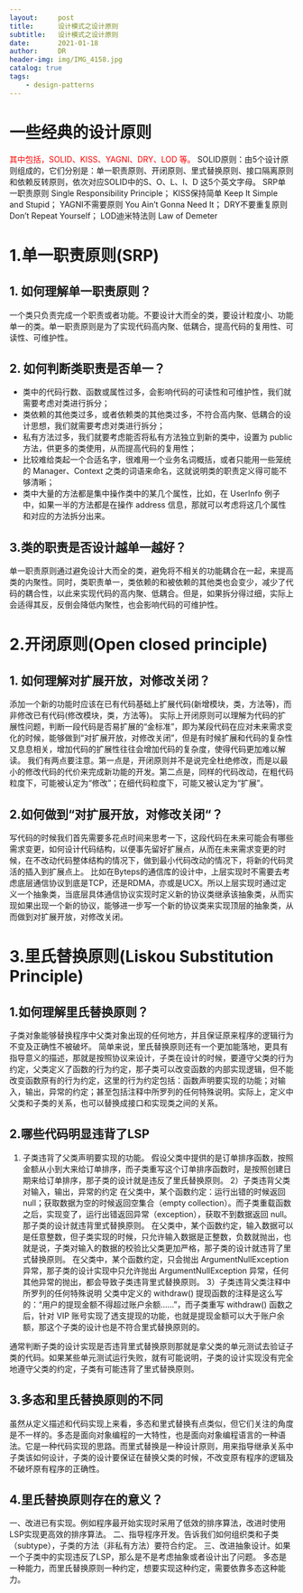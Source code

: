```yaml
---
layout:     post
title:      设计模式之设计原则
subtitle:   设计模式之设计原则
date:       2021-01-18
author:     DR
header-img: img/IMG_4158.jpg
catalog: true
tags:
    - design-patterns
---
```

# 一些经典的设计原则
<font color=red>其中包括，SOLID、KISS、YAGNI、DRY、LOD 等。</font>
SOLID原则：由5个设计原则组成的，它们分别是：单一职责原则、开闭原则、里式替换原则、接口隔离原则和依赖反转原则，依次对应SOLID中的S、O、L、I、D 这5个英文字母。
SRP单一职责原则 Single Responsibility Principle； 
KISS保持简单 Keep It Simple and Stupid； 
YAGNI不需要原则 You Ain’t Gonna Need It；
DRY不要重复原则 Don’t Repeat Yourself；
LOD迪米特法则 Law of Demeter

# 1.单一职责原则(SRP)
## 1. 如何理解单一职责原则？
一个类只负责完成一个职责或者功能。不要设计大而全的类，要设计粒度小、功能单一的类。单一职责原则是为了实现代码高内聚、低耦合，提高代码的复用性、可读性、可维护性。
## 2. 如何判断类职责是否单一？
* 类中的代码行数、函数或属性过多，会影响代码的可读性和可维护性，我们就需要考虑对类进行拆分；
* 类依赖的其他类过多，或者依赖类的其他类过多，不符合高内聚、低耦合的设计思想，我们就需要考虑对类进行拆分；
* 私有方法过多，我们就要考虑能否将私有方法独立到新的类中，设置为 public 方法，供更多的类使用，从而提高代码的复用性；
* 比较难给类起一个合适名字，很难用一个业务名词概括，或者只能用一些笼统的 Manager、Context 之类的词语来命名，这就说明类的职责定义得可能不够清晰；
* 类中大量的方法都是集中操作类中的某几个属性，比如，在 UserInfo 例子中，如果一半的方法都是在操作 address 信息，那就可以考虑将这几个属性和对应的方法拆分出来。
## 3.类的职责是否设计越单一越好？
单一职责原则通过避免设计大而全的类，避免将不相关的功能耦合在一起，来提高类的内聚性。同时，类职责单一，类依赖的和被依赖的其他类也会变少，减少了代码的耦合性，以此来实现代码的高内聚、低耦合。但是，如果拆分得过细，实际上会适得其反，反倒会降低内聚性，也会影响代码的可维护性。

# 2.开闭原则(Open closed principle)
## 1. 如何理解对扩展开放，对修改关闭？
添加一个新的功能时应该在已有代码基础上扩展代码(新增模块，类，方法等)，而非修改已有代码(修改模块，类，方法等)。
实际上开闭原则可以理解为代码的扩展性问题，判断一段代码是否易扩展的“金标准”，即为某段代码在应对未来需求变化的时候，能够做到“对扩展开放，对修改关闭”，但是有时候扩展和代码的复杂性又息息相关，增加代码的扩展性往往会增加代码的复杂度，使得代码更加难以解读。
我们有两点要注意。第一点是，开闭原则并不是说完全杜绝修改，而是以最小的修改代码的代价来完成新功能的开发。第二点是，同样的代码改动，在粗代码粒度下，可能被认定为“修改”；在细代码粒度下，可能又被认定为“扩展”。
## 2.如何做到“对扩展开放，对修改关闭“？
写代码的时候我们首先需要多花点时间来思考一下，这段代码在未来可能会有哪些需求变更，如何设计代码结构，以便事先留好扩展点，从而在未来需求变更的时候，在不改动代码整体结构的情况下，做到最小代码改动的情况下，将新的代码灵活的插入到扩展点上。
比如在Byteps的通信库的设计中，上层实现时不需要去考虑底层通信协议到底是TCP，还是RDMA，亦或是UCX。所以上层实现时通过定义一个抽象类，当底层具体通信协议实现时定义新的协议类继承该抽象类，从而实现如果出现一个新的协议，能够进一步写一个新的协议类来实现顶层的抽象类，从而做到对扩展开放，对修改关闭。

# 3.里氏替换原则(Liskou Substitution Principle)
## 1.如何理解里氏替换原则？
子类对象能够替换程序中父类对象出现的任何地方，并且保证原来程序的逻辑行为不变及正确性不被破坏。
简单来说，里氏替换原则还有一个更加能落地，更具有指导意义的描述，那就是按照协议来设计，子类在设计的时候，要遵守父类的行为约定，父类定义了函数的行为约定，那子类可以改变函数的内部实现逻辑，但不能改变函数原有的行为约定，这里的行为约定包括：函数声明要实现的功能；对输入，输出，异常的约定；甚至包括注释中所罗列的任何特殊说明。实际上，定义中父类和子类的关系，也可以替换成接口和实现类之间的关系。

## 2.哪些代码明显违背了LSP
1) 子类违背了父类声明要实现的功能。
假设父类中提供的是订单排序函数，按照金额从小到大来给订单排序，而子类重写这个订单排序函数时，是按照创建日期来给订单排序，那子类的设计就是违反了里氏替换原则。
2）子类违背父类对输入，输出，异常的约定
在父类中，某个函数约定：运行出错的时候返回 null；获取数据为空的时候返回空集合（empty collection）。而子类重载函数之后，实现变了，运行出错返回异常（exception），获取不到数据返回 null。那子类的设计就违背里式替换原则。
在父类中，某个函数约定，输入数据可以是任意整数，但子类实现的时候，只允许输入数据是正整数，负数就抛出，也就是说，子类对输入的数据的校验比父类更加严格，那子类的设计就违背了里式替换原则。
在父类中，某个函数约定，只会抛出 ArgumentNullException 异常，那子类的设计实现中只允许抛出 ArgumentNullException 异常，任何其他异常的抛出，都会导致子类违背里式替换原则。
3）子类违背父类注释中所罗列的任何特殊说明
父类中定义的 withdraw() 提现函数的注释是这么写的：“用户的提现金额不得超过账户余额……”，而子类重写 withdraw() 函数之后，针对 VIP 账号实现了透支提现的功能，也就是提现金额可以大于账户余额，那这个子类的设计也是不符合里式替换原则的。

通常判断子类的设计实现是否违背里式替换原则那就是拿父类的单元测试去验证子类的代码。如果某些单元测试运行失败，就有可能说明，子类的设计实现没有完全地遵守父类的约定，子类有可能违背了里式替换原则。
## 3.多态和里氏替换原则的不同
虽然从定义描述和代码实现上来看，多态和里式替换有点类似，但它们关注的角度是不一样的。多态是面向对象编程的一大特性，也是面向对象编程语言的一种语法。它是一种代码实现的思路。而里式替换是一种设计原则，用来指导继承关系中子类该如何设计，子类的设计要保证在替换父类的时候，不改变原有程序的逻辑及不破坏原有程序的正确性。

## 4.里氏替换原则存在的意义？
一、改进已有实现。例如程序最开始实现时采用了低效的排序算法，改进时使用LSP实现更高效的排序算法。
二、指导程序开发。告诉我们如何组织类和子类（subtype），子类的方法（非私有方法）要符合约定。
三、改进抽象设计。如果一个子类中的实现违反了LSP，那么是不是考虑抽象或者设计出了问题。
多态是一种能力，而里氏替换原则一种约定，想要实现这种约定，需要依靠多态这种能力。
